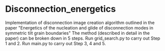 # Disconnection_energetics
Implementation of disconnection image creation algorithm outlined in the paper
"Energetics of the nucleation and glide of disconnection modes in symmetric tilt grain boundaries"
The method (described in detail in the paper) can be broken down in 5 steps.
Run grid_search.py to carry out Step 1 and 2.
Run main.py to carry out Step 3, 4 and 5.

